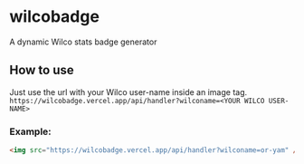 # wilcobadge

A dynamic Wilco stats badge generator

## How to use 
Just use the url with your Wilco user-name inside an image tag.
`https://wilcobadge.vercel.app/api/handler?wilconame=<YOUR WILCO USER-NAME>`

### Example:

```html
<img src="https://wilcobadge.vercel.app/api/handler?wilconame=or-yam" />
```
